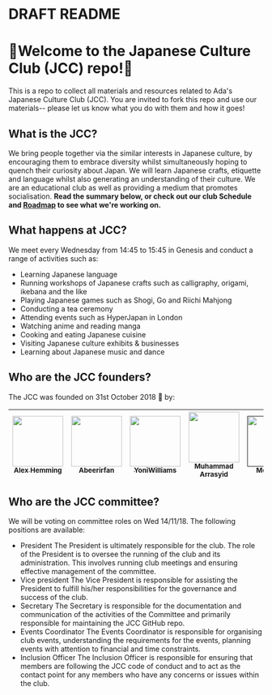 # DRAFT README
# 🗾Welcome to the Japanese Culture Club (JCC) repo!🌸
This is a repo to collect all materials and resources related to Ada's Japanese Culture Club (JCC). You are invited to fork this repo and use our materials-- please let us know what you do with them and how it goes!

## What is the JCC?
We bring people together via the similar interests in Japanese culture, by encouraging them to embrace diversity whilst simultaneously hoping to quench their curiosity about Japan.
We will learn Japanese crafts, etiquette and language whilst also generating an understanding of their culture.
We are an educational club as well as providing a medium that promotes socialisation.
**Read the summary below, or check out our club Schedule and [Roadmap](https://docs.google.com/presentation/d/1y9HWxOAOBESb9N5SdeS4GuuCORGiCYX3ozi4u6DcILg/edit?usp=sharing) to see what we're working on.**

## What happens at JCC?
We meet every Wednesday from 14:45 to 15:45 in Genesis and conduct a range of activities such as:
- Learning Japanese language
- Running workshops of Japanese crafts such as calligraphy, origami, ikebana and the like
- Playing Japanese games such as Shogi, Go and Riichi Mahjong
- Conducting a tea ceremony
- Attending events such as HyperJapan in London
- Watching anime and reading manga
- Cooking and eating Japanese cuisine
- Visiting Japanese culture exhibits & businesses
- Learning about Japanese music and dance

## Who are the JCC founders?
The JCC was founded on 31st October 2018 🎃 by:

<!-- ALL-CONTRIBUTORS-LIST:START - Do not remove or modify this section -->
<!-- prettier-ignore -->
| [<img src="https://avatars1.githubusercontent.com/u/31309953?s=460&v=4" width="100px;"/><br /><sub><b>Alex Hemming</b></sub>](https://github.com/alexhemming) | [<img src="https://avatars1.githubusercontent.com/u/42802938?s=460&v=4" width="100px;"/><br /><sub><b>Abeerirfan</b></sub>](https://github.com/Abeerirfan) | [<img src="https://avatars2.githubusercontent.com/u/42770463?s=460&v=4" width="100px;"/><br /><sub><b>YoniWilliams</b></sub>](https://github.com/YoniWilliams) | [<img src="https://avatars3.githubusercontent.com/u/42770575?s=460&v=4" width="100px;"/><br /><sub><b>Muhammad Arrasyid</b></sub>](https://github.com/MuhammadArr01) | [<img src="https://emojipedia-us.s3.dualstack.us-west-1.amazonaws.com/thumbs/240/microsoft/153/busts-in-silhouette_1f465.png" width="100px;"/><br /><sub><b>More TBA</b></sub>]() | 
| :---: | :---: | :---: | :---: | :---: | 

## Who are the JCC committee?
We will be voting on committee roles on Wed 14/11/18. The following positions are available:
- President
The President is ultimately responsible for the club. The role of the President is to oversee the running of the club and its administration. This involves running club meetings and ensuring effective management of the committee. 
- Vice president
The Vice President is responsible for assisting the President to fulfill his/her responsibilities for the governance and success of the club.
- Secretary
The Secretary is responsible for the documentation and communication of the activities of the Committee and primarily responsible for maintaining the JCC GitHub repo.
- Events Coordinator
The Events Coordinator is responsible for organising club events, understanding the requirements for the events, planning events with attention to financial and time constraints.
- Inclusion Officer
The Inclusion Officer is responsible for ensuring that members are following the JCC code of conduct and to act as the contact point for any members who have any concerns or issues within the club.
